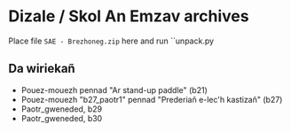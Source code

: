 # Dizale / Skol An Emzav archives

Place file ``SAE - Brezhoneg.zip`` here and run ``unpack.py


## Da wiriekañ
  * Pouez-mouezh pennad "Ar stand-up paddle" (b21)
  * Pouez-mouezh "b27_paotr1" pennad "Prederiañ e-lec'h kastizañ" (b27)
  * Paotr_gweneded, b29
  * Paotr_gweneded, b30
